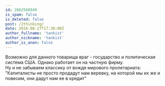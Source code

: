 ```yaml
---
id: 2862560949
is_spam: false
is_deleted: false
post: /2thinking/
date: 2016-08-27T17:30:00Z
author_fullname: 'tankist'
author_nickname: 'tankist'
author_is_anon: false
---
```


<p>Возможно для данного товарища враг - государство и политическая система США. Однако работает он на частную фирму.<br>Ну и не забываем классику от вождя мирового пролетариата: "Капиталисты не просто продадут нам веревку, на которой мы их же и повесим, они дадут нам ее в кредит"</p>
